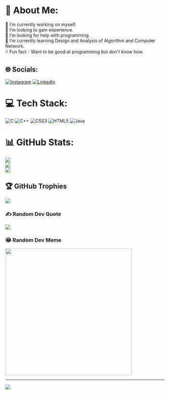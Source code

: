 # 💫 About Me:
🔭 I’m currently working on myself.<br>👯 I’m looking to gain experience.<br>🤝 I’m looking for help with programming.<br>🌱 I’m currently learning Design and Analysis of Algorithm and Computer Network.<br>⚡ Fun fact - Want to be good at programming but don't know how.


## 🌐 Socials:
[![Instagram](https://img.shields.io/badge/Instagram-%23E4405F.svg?logo=Instagram&logoColor=white)](https://instagram.com/itzzz_sourish) [![LinkedIn](https://img.shields.io/badge/LinkedIn-%230077B5.svg?logo=linkedin&logoColor=white)](https://linkedin.com/in/SourishDas) 

# 💻 Tech Stack:
![C](https://img.shields.io/badge/c-%2300599C.svg?style=flat&logo=c&logoColor=white) ![C++](https://img.shields.io/badge/c++-%2300599C.svg?style=flat&logo=c%2B%2B&logoColor=white) ![CSS3](https://img.shields.io/badge/css3-%231572B6.svg?style=flat&logo=css3&logoColor=white) ![HTML5](https://img.shields.io/badge/html5-%23E34F26.svg?style=flat&logo=html5&logoColor=white) ![Java](https://img.shields.io/badge/java-%23ED8B00.svg?style=flat&logo=java&logoColor=white)
# 📊 GitHub Stats:
![](https://github-readme-stats.vercel.app/api?username=try-hard-bot&theme=synthwave&hide_border=false&include_all_commits=true&count_private=true)<br/>
![](https://github-readme-streak-stats.herokuapp.com/?user=try-hard-bot&theme=synthwave&hide_border=false)<br/>
![](https://github-readme-stats.vercel.app/api/top-langs/?username=try-hard-bot&theme=synthwave&hide_border=false&include_all_commits=true&count_private=true&layout=compact)

## 🏆 GitHub Trophies
![](https://github-profile-trophy.vercel.app/?username=try-hard-bot&theme=radical&no-frame=false&no-bg=false&margin-w=4)

### ✍️ Random Dev Quote
![](https://quotes-github-readme.vercel.app/api?type=horizontal&theme=radical)

### 😂 Random Dev Meme
<img src='https://randommeme-five.vercel.app/' style="height: 400px;"/>

---
[![](https://visitcount.itsvg.in/api?id=try-hard-bot&icon=6&color=5)](https://visitcount.itsvg.in)

<!-- Proudly created with GPRM ( https://gprm.itsvg.in ) -->

